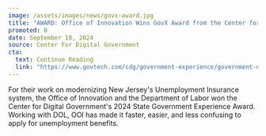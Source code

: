 ```yaml
---
image: /assets/images/news/govx-award.jpg
title: "AWARD: Office of Innovation Wins GovX Award from the Center for Digital Government"
promoted: 0
date: September 18, 2024
source: Center For Digital Government
cta:
  text: Continue Reading
  link: "https://www.govtech.com/cdg/government-experience/government-experience-awards-2024-winners-announced"
---
```


For their work on modernizing New Jersey's Unemployment Insurance system, the Office of Innovation and the Department of Labor won the Center for Digital Government's 2024 State Government Experience Award. Working with DOL, OOI has made it faster, easier, and less confusing to apply for unemployment benefits. 
